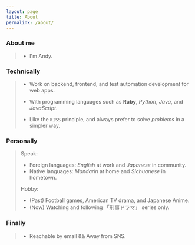 ```yaml
---
layout: page
title: About
permalink: /about/
---
```


### About me
  >
  > - I'm Andy.
  > 

### Technically
  >
  > - Work on backend, frontend, and test automation development for web apps.
  > 
  > - With programming languages such as **Ruby**, *Python*, *Java*, and *JavaScript*.
  > 
  > - Like the `KISS` principle, and always prefer to solve *problems* in a simpler way.
  > 


### Personally
  > 
  > Speak:
  > - Foreign languages: *English* at work and *Japanese* in community.
  > - Native languages: *Mandarin* at home and *Sichuanese* in hometown.
  > 
  > Hobby:
  > - (Past) Football games, American TV drama, and Japanese Anime.
  > - (Now) Watching and following 「刑事ドラマ」 series only.
  >


### Finally
  > 
  > - Reachable by email && Away from SNS.
  >
